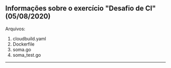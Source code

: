 ## Informações sobre o exercício "Desafio de CI" (05/08/2020)

Arquivos:<br />
1. cloudbuild.yaml<br />
2. Dockerfile <br />
3. soma.go<br />
4. soma_test.go<br />

-----
